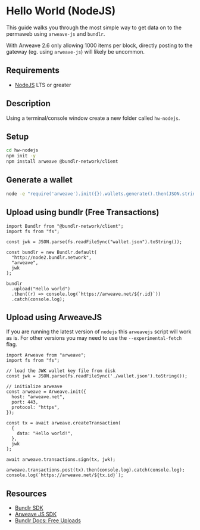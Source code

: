 # Hello World (NodeJS)

This guide walks you through the most simple way to get data on to the permaweb using `arweave-js` and `bundlr`.

With Arweave 2.6 only allowing 1000 items per block, directly posting to the gateway (eg. using `arweave-js`) will likely be uncommon.

## Requirements

- [NodeJS](https://nodejs.org) LTS or greater

## Description

Using a terminal/console window create a new folder called `hw-nodejs`.

## Setup

```sh
cd hw-nodejs
npm init -y
npm install arweave @bundlr-network/client
```

## Generate a wallet

```sh
node -e "require('arweave').init({}).wallets.generate().then(JSON.stringify).then(console.log.bind(console))" > wallet.json
```

## Upload using bundlr (Free Transactions)

```js:no-line-numbers
import Bundlr from "@bundlr-network/client";
import fs from "fs";

const jwk = JSON.parse(fs.readFileSync("wallet.json").toString());

const bundlr = new Bundlr.default(
  "http://node2.bundlr.network",
  "arweave",
  jwk
);

bundlr
  .upload("Hello world")
  .then((r) => console.log(`https://arweave.net/${r.id}`))
  .catch(console.log);
```

## Upload using ArweaveJS

If you are running the latest version of `nodejs` this `arweavejs` script will work as is. For other versions you may need to use the `--experimental-fetch` flag.

```js:no-line-numbers
import Arweave from "arweave";
import fs from "fs";

// load the JWK wallet key file from disk
const jwk = JSON.parse(fs.readFileSync('./wallet.json').toString());

// initialize arweave
const arweave = Arweave.init({
  host: "arweave.net",
  port: 443,
  protocol: "https",
});

const tx = await arweave.createTransaction(
  {
    data: "Hello world!",
  },
  jwk
);

await arweave.transactions.sign(tx, jwk);

arweave.transactions.post(tx).then(console.log).catch(console.log);
console.log(`https://arweave.net/${tx.id}`);
```

## Resources

- [Bundlr SDK](https://github.com/Bundlr-Network/js-sdk)
- [Arweave JS SDK](https://github.com/ArweaveTeam/arweave-js)
- [Bundlr Docs: Free Uploads](https://docs.bundlr.network/FAQs/general-faq#does-bundlr-offer-free-uploads)

